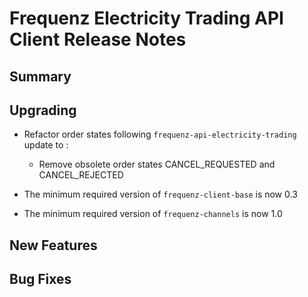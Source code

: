# Frequenz Electricity Trading API Client Release Notes

## Summary

<!-- Here goes a general summary of what this release is about -->

## Upgrading

- Refactor order states following `frequenz-api-electricity-trading` update to <branch>:
  * Remove obsolete order states CANCEL_REQUESTED and CANCEL_REJECTED

- The minimum required version of `frequenz-client-base` is now 0.3

- The minimum required version of `frequenz-channels` is now 1.0

## New Features

<!-- Here goes the main new features and examples or instructions on how to use them -->

## Bug Fixes

<!-- Here goes notable bug fixes that are worth a special mention or explanation -->
